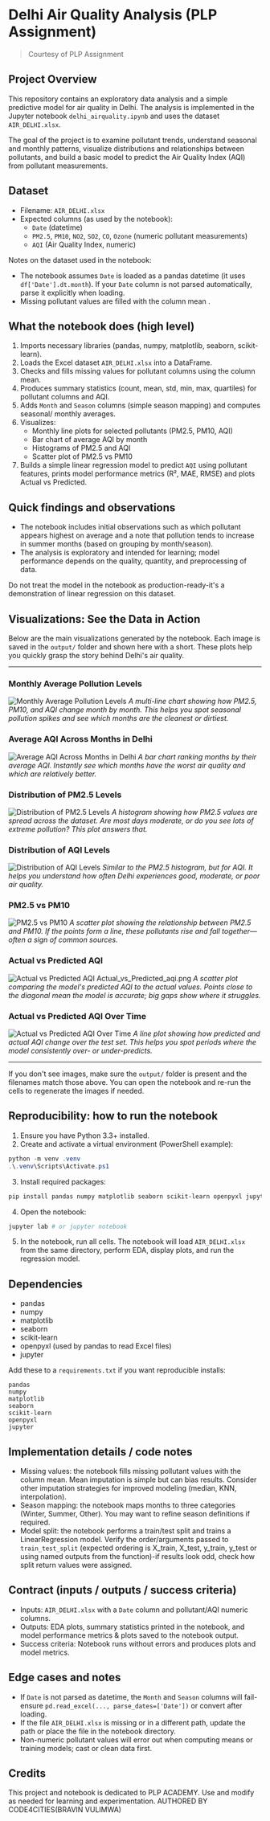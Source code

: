 # Delhi Air Quality Analysis (PLP Assignment)

> Courtesy of PLP Assignment

## Project Overview

This repository contains an exploratory data analysis and a simple predictive model for air quality in Delhi. The analysis is implemented in the Jupyter notebook `delhi_airquality.ipynb` and uses the dataset `AIR_DELHI.xlsx`.

The goal of the project is to examine pollutant trends, understand seasonal and monthly patterns, visualize distributions and relationships between pollutants, and build a basic model to predict the Air Quality Index (AQI) from pollutant measurements.

## Dataset

- Filename: `AIR_DELHI.xlsx`
- Expected columns (as used by the notebook):
  - `Date` (datetime)
  - `PM2.5`, `PM10`, `NO2`, `SO2`, `CO`, `Ozone` (numeric pollutant measurements)
  - `AQI` (Air Quality Index, numeric)

Notes on the dataset used in the notebook:
- The notebook assumes `Date` is loaded as a pandas datetime (it uses `df['Date'].dt.month`). If your `Date` column is not parsed automatically, parse it explicitly when loading.
- Missing pollutant values are filled with the column mean .

## What the notebook does (high level)

1. Imports necessary libraries (pandas, numpy, matplotlib, seaborn, scikit-learn).
2. Loads the Excel dataset `AIR_DELHI.xlsx` into a DataFrame.
3. Checks and fills missing values for pollutant columns using the column mean.
4. Produces summary statistics (count, mean, std, min, max, quartiles) for pollutant columns and AQI.
5. Adds `Month` and `Season` columns (simple season mapping) and computes seasonal/ monthly averages.
6. Visualizes:
   - Monthly line plots for selected pollutants (PM2.5, PM10, AQI)
   - Bar chart of average AQI by month
   - Histograms of PM2.5 and AQI
   - Scatter plot of PM2.5 vs PM10
7. Builds a simple linear regression model to predict `AQI` using pollutant features, prints model performance metrics (R², MAE, RMSE) and plots Actual vs Predicted.

## Quick findings and observations

- The notebook includes initial observations such as which pollutant appears highest on average and a note that pollution tends to increase in summer months (based on grouping by month/season).
- The analysis is exploratory and intended for learning; model performance depends on the quality, quantity, and preprocessing of data.

Do not treat the model in the notebook as production-ready-it's a demonstration of linear regression on this dataset.

## Visualizations: See the Data in Action

Below are the main visualizations generated by the notebook. Each image is saved in the `output/` folder and shown here with a short. These plots help you quickly grasp the story behind Delhi's air quality.

---

### Monthly Average Pollution Levels
![Monthly Average Pollution Levels](output/monthy_average_pollution_levels.png)
*A multi-line chart showing how PM2.5, PM10, and AQI change month by month. This helps you spot seasonal pollution spikes and see which months are the cleanest or dirtiest.*

### Average AQI Across Months in Delhi
![Average AQI Across Months in Delhi](output/Average_aqi_in_Delhi.png)
*A bar chart ranking months by their average AQI. Instantly see which months have the worst air quality and which are relatively better.*

### Distribution of PM2.5 Levels
![Distribution of PM2.5 Levels](output/Distribution_of_PM2.5_levels.png)
*A histogram showing how PM2.5 values are spread across the dataset. Are most days moderate, or do you see lots of extreme pollution? This plot answers that.*

### Distribution of AQI Levels
![Distribution of AQI Levels](output/Distribution_of_aqi_levels.png)
*Similar to the PM2.5 histogram, but for AQI. It helps you understand how often Delhi experiences good, moderate, or poor air quality.*

### PM2.5 vs PM10
![PM2.5 vs PM10](output/pm2.5vsPM10.png)
*A scatter plot showing the relationship between PM2.5 and PM10. If the points form a line, these pollutants rise and fall together—often a sign of common sources.*

### Actual vs Predicted AQI
![Actual vs Predicted AQI](output/Actual_vs_predicted_levels.png) Actual_vs_Predicted_aqi.png
*A scatter plot comparing the model's predicted AQI to the actual values. Points close to the diagonal mean the model is accurate; big gaps show where it struggles.*

### Actual vs Predicted AQI Over Time
![Actual vs Predicted AQI Over Time](output/Actual_vs_Predicted_aqi.png)
*A line plot showing how predicted and actual AQI change over the test set. This helps you spot periods where the model consistently over- or under-predicts.*

---

If you don't see images, make sure the `output/` folder is present and the filenames match those above. You can open the notebook and re-run the cells to regenerate the images if needed.

## Reproducibility: how to run the notebook

1. Ensure you have Python 3.3+ installed.
2. Create and activate a virtual environment (PowerShell example):

```powershell
python -m venv .venv
.\.venv\Scripts\Activate.ps1
```

3. Install required packages:

```powershell
pip install pandas numpy matplotlib seaborn scikit-learn openpyxl jupyter
```

4. Open the notebook:

```powershell
jupyter lab # or jupyter notebook
```

5. In the notebook, run all cells. The notebook will load `AIR_DELHI.xlsx` from the same directory, perform EDA, display plots, and run the regression model.

## Dependencies

- pandas
- numpy
- matplotlib
- seaborn
- scikit-learn
- openpyxl (used by pandas to read Excel files)
- jupyter

Add these to a `requirements.txt` if you want reproducible installs:

```
pandas
numpy
matplotlib
seaborn
scikit-learn
openpyxl
jupyter
```

## Implementation details / code notes

- Missing values: the notebook fills missing pollutant values with the column mean. Mean imputation is simple but can bias results. Consider other imputation strategies for improved modeling (median, KNN, interpolation).
- Season mapping: the notebook maps months to three categories (Winter, Summer, Other). You may want to refine season definitions if required.
- Model split: the notebook performs a train/test split and trains a LinearRegression model. Verify the order/arguments passed to `train_test_split` (expected ordering is X_train, X_test, y_train, y_test or using named outputs from the function)-if results look odd, check how split return values were assigned.

## Contract (inputs / outputs / success criteria)

- Inputs: `AIR_DELHI.xlsx` with a `Date` column and pollutant/AQI numeric columns.
- Outputs: EDA plots, summary statistics printed in the notebook, and model performance metrics & plots saved to the notebook output.
- Success criteria: Notebook runs without errors and produces plots and model metrics.

## Edge cases and notes

- If `Date` is not parsed as datetime, the `Month` and `Season` columns will fail-ensure `pd.read_excel(..., parse_dates=['Date'])` or convert after loading.
- If the file `AIR_DELHI.xlsx` is missing or in a different path, update the path or place the file in the notebook directory.
- Non-numeric pollutant values will error out when computing means or training models; cast or clean data first.

## Credits

This project and notebook is dedicated to PLP ACADEMY. Use and modify as needed for learning and experimentation. AUTHORED BY CODE4CITIES(BRAVIN VULIMWA)

